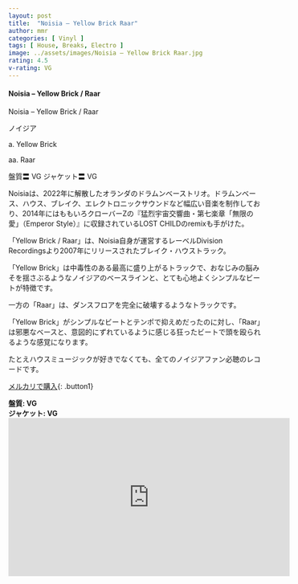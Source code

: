 ```yaml
---
layout: post
title:  "Noisia – Yellow Brick Raar"
author: mmr
categories: [ Vinyl ]
tags: [ House, Breaks, Electro ]
image: ../assets/images/Noisia – Yellow Brick Raar.jpg
rating: 4.5
v-rating: VG
---
```


#### Noisia – Yellow Brick / Raar

Noisia – Yellow Brick / Raar

ノイジア

a. Yellow Brick

aa. Raar


盤質〓 VG
ジャケット〓 VG

Noisiaは、2022年に解散したオランダのドラムンベーストリオ。ドラムンベース、ハウス、ブレイク、エレクトロニックサウンドなど幅広い音楽を制作しており、2014年にはももいろクローバーZの『猛烈宇宙交響曲・第七楽章「無限の愛」（Emperor Style）』に収録されているLOST CHILDのremixも手がけた。

「Yellow Brick / Raar」は、Noisia自身が運営するレーベルDivision Recordingsより2007年にリリースされたブレイク・ハウストラック。

「Yellow Brick」は中毒性のある最高に盛り上がるトラックで、おなじみの脳みそを揺さぶるようなノイジアのベースラインと、とても心地よくシンプルなビートが特徴です。

一方の「Raar」は、ダンスフロアを完全に破壊するようなトラックです。

「Yellow Brick」がシンプルなビートとテンポで抑えめだったのに対し、「Raar」は邪悪なベースと、意図的にずれているように感じる狂ったビートで頭を殴られるような感覚になります。

たとえハウスミュージックが好きでなくても、全てのノイジアファン必聴のレコードです。

[メルカリで購入](https://jp.mercari.com/item/m91335600538?afid=6142608987){: .button1}

<div class="mt-4 mb-4 d-flex align-items-center">
<strong class="mr-1">盤質: VG</strong>
</div>
<div class="mt-4 mb-4 d-flex align-items-center">
<strong class="mr-1">ジャケット: VG</strong>
</div>

<iframe width="560" height="315" src="https://www.youtube.com/embed/LPYrnOWLEC4?si=uAQ6gHXQBGEBH8RV" title="YouTube video player" frameborder="0" allow="accelerometer; autoplay; clipboard-write; encrypted-media; gyroscope; picture-in-picture; web-share" referrerpolicy="strict-origin-when-cross-origin" allowfullscreen></iframe>